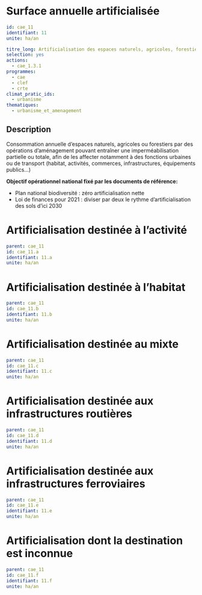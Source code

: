 # Surface annuelle artificialisée 
```yaml
id: cae_11
identifiant: 11
unite: ha/an

titre_long: Artificialisation des espaces naturels, agricoles, forestiers
selection: yes
actions:
  - cae_1.3.1
programmes:
  - cae
  - clef
  - crte
climat_pratic_ids:
  - urbanisme
thematiques:
  - urbanisme_et_amenagement
```
## Description
Consommation annuelle d’espaces naturels, agricoles ou forestiers par des opérations d’aménagement pouvant entraîner une imperméabilisation partielle ou totale, afin de les affecter notamment à des fonctions urbaines ou de transport (habitat, activités, commerces, infrastructures, équipements publics…)

**Objectif opérationnel national fixé par les documents de référence:**
- Plan national biodiversité : zéro artificialisation nette
- Loi de finances pour 2021 : diviser par deux le rythme d’artificialisation des sols d’ici 2030

# Artificialisation destinée à l’activité
```yaml
parent: cae_11
id: cae_11.a
identifiant: 11.a
unite: ha/an
```

# Artificialisation destinée à l’habitat
```yaml
parent: cae_11
id: cae_11.b
identifiant: 11.b
unite: ha/an
```

# Artificialisation destinée au mixte
```yaml
parent: cae_11
id: cae_11.c
identifiant: 11.c
unite: ha/an
```

# Artificialisation destinée aux infrastructures routières
```yaml
parent: cae_11
id: cae_11.d
identifiant: 11.d
unite: ha/an
```

# Artificialisation destinée aux infrastructures ferroviaires
```yaml
parent: cae_11
id: cae_11.e
identifiant: 11.e
unite: ha/an
```

# Artificialisation dont la destination est inconnue
```yaml
parent: cae_11
id: cae_11.f
identifiant: 11.f
unite: ha/an
```

